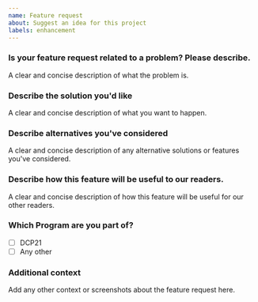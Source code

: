 ```yaml
---
name: Feature request
about: Suggest an idea for this project
labels: enhancement
---
```


### Is your feature request related to a problem? Please describe.

A clear and concise description of what the problem is.

### Describe the solution you'd like

A clear and concise description of what you want to happen.

### Describe alternatives you've considered

A clear and concise description of any alternative solutions or features you've considered.

### Describe how this feature will be useful to our readers.

A clear and concise description of how this feature will be useful for our other readers.

### Which Program are you part of?

<!--
Example how to mark a checkbox:-
- [x] Part of this program.
-->

- [ ] DCP21
- [ ] Any other

### Additional context

Add any other context or screenshots about the feature request here.
